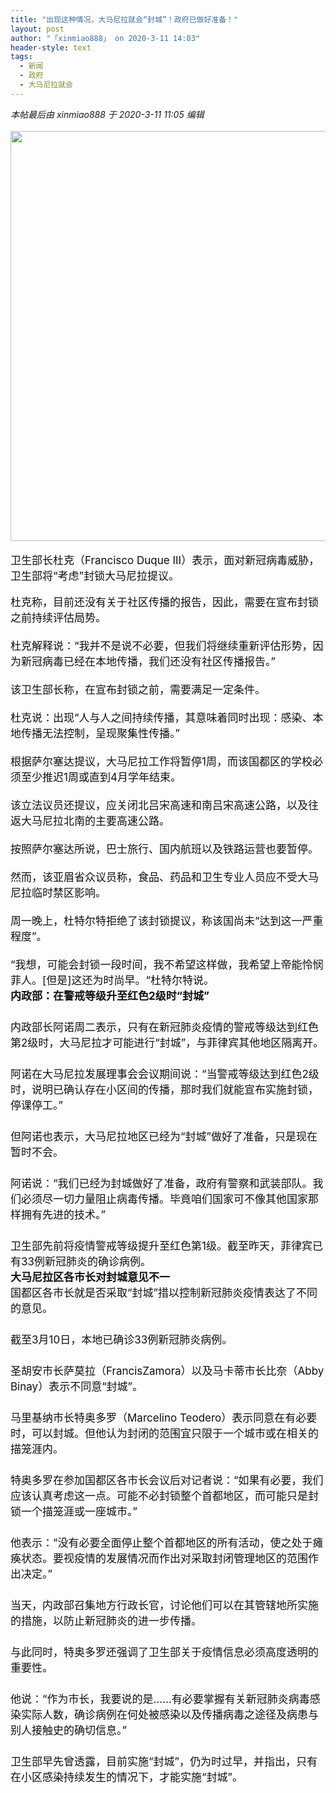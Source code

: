 ```yaml
---
title: "出现这种情况，大马尼拉就会“封城”！政府已做好准备！"
layout: post
author: "「xinmiao888」 on 2020-3-11 14:03"
header-style: text
tags:
  - 新闻
  - 政府
  - 大马尼拉就会
---
```


<head></head>
<body>
 <i class="pstatus"> 本帖最后由 xinmiao888 于 2020-3-11 11:05 编辑 </i>
 <br> 
 <br> 
 <ignore_js_op> 
  <img aid="1340777" src="https://bbs.boniu123.cc/data/attachment/forum/202003/11/110320lcltnhhhaq7g9lgt.png" zoomfile="data/attachment/forum/202003/11/110320lcltnhhhaq7g9lgt.png" file="data/attachment/forum/202003/11/110320lcltnhhhaq7g9lgt.png" width="656" inpost="1"> 
  <div class="tip tip_4 aimg_tip" id="aimg_1340777_menu" style="position: absolute; display: none" disautofocus="true"> 
   <div class="xs0"> 
    <p><strong>封城.png</strong> <em class="xg1">(329.51 KB, 下载次数: 0)</em></p> 
    <p> <a href="forum.php?mod=attachment&amp;aid=MTM0MDc3N3w0ZTc0NjM2MXwxNTgzOTA4MDkyfDB8NTc3ODQ0&amp;nothumb=yes" target="_blank">下载附件</a> &nbsp;<a href="javascript:;" onclick="showWindow(this.id, this.getAttribute('url'), 'get', 0);" id="savephoto_1340777" url="home.php?mod=spacecp&amp;ac=album&amp;op=saveforumphoto&amp;aid=1340777&amp;handlekey=savephoto_1340777">保存到相册</a> </p> 
    <p class="xg1 y"><span title="2020-3-11 11:03">3&nbsp;小时前</span> 上传</p> 
   </div> 
   <div class="tip_horn"></div> 
  </div> 
 </ignore_js_op> 
 <br> 
 <br> 
 <div align="left"> 
  <font style="color:rgb(16, 15, 15)"><font face="-apple-system-font, BlinkMacSystemFont, &amp;quot;"><font style="font-size:17px">卫生部长杜克（Francisco Duque III）表示，面对新冠病毒威胁，卫生部将“考虑”封锁大马尼拉提议。<br> </font></font></font> 
 </div>
 <br> 
 <div align="left"> 
  <font style="color:rgb(16, 15, 15)"><font face="-apple-system-font, BlinkMacSystemFont, &amp;quot;"><font style="font-size:17px">杜克称，目前还没有关于社区传播的报告，因此，需要在宣布封锁之前持续评估局势。<br> </font></font></font> 
 </div> 
 <div align="left"> 
  <font style="color:rgb(16, 15, 15)"><font face="-apple-system-font, BlinkMacSystemFont, &amp;quot;"><font style="font-size:17px"><br> </font></font></font> 
 </div> 
 <div align="left"> 
  <font style="color:rgb(16, 15, 15)"><font face="-apple-system-font, BlinkMacSystemFont, &amp;quot;"><font style="font-size:17px">杜克解释说：“我并不是说不必要，但我们将继续重新评估形势，因为新冠病毒已经在本地传播，我们还没有社区传播报告。”<br> </font></font></font> 
 </div> 
 <div align="left"> 
  <font style="color:rgb(16, 15, 15)"><font face="-apple-system-font, BlinkMacSystemFont, &amp;quot;"><font style="font-size:17px"><br> </font></font></font> 
 </div> 
 <div align="left"> 
  <font style="color:rgb(16, 15, 15)"><font face="-apple-system-font, BlinkMacSystemFont, &amp;quot;"><font style="font-size:17px">该卫生部长称，在宣布封锁之前，需要满足一定条件。<br> </font></font></font> 
 </div> 
 <div align="left"> 
  <font style="color:rgb(16, 15, 15)"><font face="-apple-system-font, BlinkMacSystemFont, &amp;quot;"><font style="font-size:17px"><br> </font></font></font> 
 </div> 
 <div align="left"> 
  <font style="color:rgb(16, 15, 15)"><font face="-apple-system-font, BlinkMacSystemFont, &amp;quot;"><font style="font-size:17px">杜克说：出现“人与人之间持续传播，其意味着同时出现：感染、本地传播无法控制，呈现聚集性传播。”<br> </font></font></font> 
 </div> 
 <div align="left"> 
  <font style="color:rgb(16, 15, 15)"><font face="-apple-system-font, BlinkMacSystemFont, &amp;quot;"><font style="font-size:17px"><br> </font></font></font> 
 </div> 
 <div align="left"> 
  <font style="color:rgb(16, 15, 15)"><font face="-apple-system-font, BlinkMacSystemFont, &amp;quot;"><font style="font-size:17px">根据萨尔塞达提议，大马尼拉工作将暂停1周，而该国都区的学校必须至少推迟1周或直到4月学年结束。</font></font></font> 
 </div> 
 <div align="left"> 
  <font style="color:rgb(16, 15, 15)"><font face="-apple-system-font, BlinkMacSystemFont, &amp;quot;"><font style="font-size:17px"><br> </font></font></font> 
 </div> 
 <div align="left"> 
  <font style="color:rgb(16, 15, 15)"><font face="-apple-system-font, BlinkMacSystemFont, &amp;quot;"><font style="font-size:17px">该立法议员还提议，应关闭北吕宋高速和南吕宋高速公路，以及往返大马尼拉北南的主要高速公路。</font></font></font> 
 </div> 
 <div align="left"> 
  <font style="color:rgb(16, 15, 15)"><font face="-apple-system-font, BlinkMacSystemFont, &amp;quot;"><font style="font-size:17px"><br> </font></font></font> 
 </div> 
 <div align="left"> 
  <font style="color:rgb(16, 15, 15)"><font face="-apple-system-font, BlinkMacSystemFont, &amp;quot;"><font style="font-size:17px">按照萨尔塞达所说，巴士旅行、国内航班以及铁路运营也要暂停。<br> </font></font></font> 
 </div> 
 <div align="left"> 
  <font style="color:rgb(16, 15, 15)"><font face="-apple-system-font, BlinkMacSystemFont, &amp;quot;"><font style="font-size:17px"><br> </font></font></font> 
 </div> 
 <div align="left"> 
  <font style="color:rgb(16, 15, 15)"><font face="-apple-system-font, BlinkMacSystemFont, &amp;quot;"><font style="font-size:17px">然而，该亚眉省众议员称，食品、药品和卫生专业人员应不受大马尼拉临时禁区影响。</font></font></font> 
 </div> 
 <div align="left"> 
  <font style="color:rgb(16, 15, 15)"><font face="-apple-system-font, BlinkMacSystemFont, &amp;quot;"><font style="font-size:17px"><br> </font></font></font> 
 </div> 
 <div align="left"> 
  <font style="color:rgb(16, 15, 15)"><font face="-apple-system-font, BlinkMacSystemFont, &amp;quot;"><font style="font-size:17px">周一晚上，杜特尔特拒绝了该封锁提议，称该国尚未“达到这一严重程度”。</font></font></font> 
 </div> 
 <div align="left"> 
  <font style="color:rgb(16, 15, 15)"><font face="-apple-system-font, BlinkMacSystemFont, &amp;quot;"><font style="font-size:17px"> <br> </font></font></font> 
 </div> 
 <div align="left"> 
  <font style="color:rgb(16, 15, 15)"><font face="-apple-system-font, BlinkMacSystemFont, &amp;quot;"><font style="font-size:17px">“我想，可能会封锁一段时间，我不希望这样做，我希望上帝能怜悯菲人。[但是]这还为时尚早。“杜特尔特说。</font></font></font> 
 </div> 
 <div align="left"> 
  <font style="color:rgb(16, 15, 15)"><font face="-apple-system-font, BlinkMacSystemFont, &amp;quot;"><font style="font-size:17px"> </font></font></font> 
 </div> 
 <div align="left"> 
  <font style="color:rgb(16, 15, 15)"><font face="-apple-system-font, BlinkMacSystemFont, &amp;quot;"><font style="font-size:17px"><strong>内政部：在警戒等级升至红色2级时“封城”</strong></font></font></font> 
 </div> 
 <div align="left"> 
  <font style="color:rgb(16, 15, 15)"><font face="-apple-system-font, BlinkMacSystemFont, &amp;quot;"><font style="font-size:17px"> 　<br> </font></font></font> 
 </div> 
 <div align="left"> 
  <font style="color:rgb(16, 15, 15)"><font face="-apple-system-font, BlinkMacSystemFont, &amp;quot;"><font style="font-size:17px">内政部长阿诺周二表示，只有在新冠肺炎疫情的警戒等级达到红色第2级时，大马尼拉才可能进行“封城”，与菲律宾其他地区隔离开。</font></font></font> 
 </div> 
 <div align="left"> 
  <font style="color:rgb(16, 15, 15)"><font face="-apple-system-font, BlinkMacSystemFont, &amp;quot;"><font style="font-size:17px">　　<br> </font></font></font> 
 </div> 
 <div align="left"> 
  <font style="color:rgb(16, 15, 15)"><font face="-apple-system-font, BlinkMacSystemFont, &amp;quot;"><font style="font-size:17px">阿诺在大马尼拉发展理事会会议期间说：“当警戒等级达到红色2级时，说明已确认存在小区间的传播，那时我们就能宣布实施封锁，停课停工。”</font></font></font> 
 </div> 
 <div align="left"> 
  <font style="color:rgb(16, 15, 15)"><font face="-apple-system-font, BlinkMacSystemFont, &amp;quot;"><font style="font-size:17px">　　<br> </font></font></font> 
 </div> 
 <div align="left"> 
  <font style="color:rgb(16, 15, 15)"><font face="-apple-system-font, BlinkMacSystemFont, &amp;quot;"><font style="font-size:17px">但阿诺也表示，大马尼拉地区已经为“封城”做好了准备，只是现在暂时不会。</font></font></font> 
 </div> 
 <div align="left"> 
  <font style="color:rgb(16, 15, 15)"><font face="-apple-system-font, BlinkMacSystemFont, &amp;quot;"><font style="font-size:17px">　　<br> </font></font></font> 
 </div> 
 <div align="left"> 
  <font style="color:rgb(16, 15, 15)"><font face="-apple-system-font, BlinkMacSystemFont, &amp;quot;"><font style="font-size:17px">阿诺说：“我们已经为封城做好了准备，政府有警察和武装部队。我们必须尽一切力量阻止病毒传播。毕竟咱们国家可不像其他国家那样拥有先进的技术。”</font></font></font> 
 </div> 
 <div align="left"> 
  <font style="color:rgb(16, 15, 15)"><font face="-apple-system-font, BlinkMacSystemFont, &amp;quot;"><font style="font-size:17px">　　<br> </font></font></font> 
 </div> 
 <div align="left"> 
  <font style="color:rgb(16, 15, 15)"><font face="-apple-system-font, BlinkMacSystemFont, &amp;quot;"><font style="font-size:17px">卫生部先前将疫情警戒等级提升至红色第1级。截至昨天，菲律宾已有33例新冠肺炎的确诊病例。</font></font></font> 
 </div> 
 <div align="left"> 
  <font style="color:rgb(16, 15, 15)"><font face="-apple-system-font, BlinkMacSystemFont, &amp;quot;"><font style="font-size:17px"> </font></font></font> 
 </div> 
 <div align="left"> 
  <font style="color:rgb(16, 15, 15)"><font face="-apple-system-font, BlinkMacSystemFont, &amp;quot;"><font style="font-size:17px"><strong>大马尼拉区各市长对封城意见不一</strong></font></font></font> 
 </div> 
 <div align="left"> 
  <font style="color:rgb(16, 15, 15)"><font face="-apple-system-font, BlinkMacSystemFont, &amp;quot;"><font style="font-size:17px"> </font></font></font> 
 </div> 
 <div align="left"> 
  <font style="color:rgb(16, 15, 15)"><font face="-apple-system-font, BlinkMacSystemFont, &amp;quot;"><font style="font-size:17px">国都区各市长就是否采取“封城”措以控制新冠肺炎疫情表达了不同的意见。</font></font></font> 
 </div> 
 <div align="left"> 
  <font style="color:rgb(16, 15, 15)"><font face="-apple-system-font, BlinkMacSystemFont, &amp;quot;"><font style="font-size:17px">　　<br> </font></font></font> 
 </div> 
 <div align="left"> 
  <font style="color:rgb(16, 15, 15)"><font face="-apple-system-font, BlinkMacSystemFont, &amp;quot;"><font style="font-size:17px">截至3月10日，本地已确诊33例新冠肺炎病例。</font></font></font> 
 </div> 
 <div align="left"> 
  <font style="color:rgb(16, 15, 15)"><font face="-apple-system-font, BlinkMacSystemFont, &amp;quot;"><font style="font-size:17px">　　<br> </font></font></font> 
 </div> 
 <div align="left"> 
  <font style="color:rgb(16, 15, 15)"><font face="-apple-system-font, BlinkMacSystemFont, &amp;quot;"><font style="font-size:17px">圣胡安市长萨莫拉（FrancisZamora）以及马卡蒂市长比奈（Abby Binay）表示不同意“封城”。</font></font></font> 
 </div> 
 <div align="left"> 
  <font style="color:rgb(16, 15, 15)"><font face="-apple-system-font, BlinkMacSystemFont, &amp;quot;"><font style="font-size:17px">　　<br> </font></font></font> 
 </div> 
 <div align="left"> 
  <font style="color:rgb(16, 15, 15)"><font face="-apple-system-font, BlinkMacSystemFont, &amp;quot;"><font style="font-size:17px">马里基纳市长特奥多罗（Marcelino Teodero）表示同意在有必要时，可以封城。但他认为封闭的范围宜只限于一个城市或在相关的描笼涯内。</font></font></font> 
 </div> 
 <div align="left"> 
  <font style="color:rgb(16, 15, 15)"><font face="-apple-system-font, BlinkMacSystemFont, &amp;quot;"><font style="font-size:17px">　　<br> </font></font></font> 
 </div> 
 <div align="left"> 
  <font style="color:rgb(16, 15, 15)"><font face="-apple-system-font, BlinkMacSystemFont, &amp;quot;"><font style="font-size:17px">特奥多罗在参加国都区各市长会议后对记者说：“如果有必要，我们应该认真考虑这一点。可能不必封锁整个首都地区，而可能只是封锁一个描笼涯或一座城市。”</font></font></font> 
 </div> 
 <div align="left"> 
  <font style="color:rgb(16, 15, 15)"><font face="-apple-system-font, BlinkMacSystemFont, &amp;quot;"><font style="font-size:17px">　　<br> </font></font></font> 
 </div> 
 <div align="left"> 
  <font style="color:rgb(16, 15, 15)"><font face="-apple-system-font, BlinkMacSystemFont, &amp;quot;"><font style="font-size:17px">他表示：“没有必要全面停止整个首都地区的所有活动，使之处于瘫痪状态。要视疫情的发展情况而作出对采取封闭管理地区的范围作出决定。”</font></font></font> 
 </div> 
 <div align="left"> 
  <font style="color:rgb(16, 15, 15)"><font face="-apple-system-font, BlinkMacSystemFont, &amp;quot;"><font style="font-size:17px">　　<br> </font></font></font> 
 </div> 
 <div align="left"> 
  <font style="color:rgb(16, 15, 15)"><font face="-apple-system-font, BlinkMacSystemFont, &amp;quot;"><font style="font-size:17px">当天，内政部召集地方行政长官，讨论他们可以在其管辖地所实施的措施，以防止新冠肺炎的进一步传播。</font></font></font> 
 </div> 
 <div align="left"> 
  <font style="color:rgb(16, 15, 15)"><font face="-apple-system-font, BlinkMacSystemFont, &amp;quot;"><font style="font-size:17px">　　<br> </font></font></font> 
 </div> 
 <div align="left"> 
  <font style="color:rgb(16, 15, 15)"><font face="-apple-system-font, BlinkMacSystemFont, &amp;quot;"><font style="font-size:17px">与此同时，特奥多罗还强调了卫生部关于疫情信息必须高度透明的重要性。</font></font></font> 
 </div> 
 <div align="left"> 
  <font style="color:rgb(16, 15, 15)"><font face="-apple-system-font, BlinkMacSystemFont, &amp;quot;"><font style="font-size:17px">　　<br> </font></font></font> 
 </div> 
 <div align="left"> 
  <font style="color:rgb(16, 15, 15)"><font face="-apple-system-font, BlinkMacSystemFont, &amp;quot;"><font style="font-size:17px">他说：“作为市长，我要说的是……有必要掌握有关新冠肺炎病毒感染实际人数，确诊病例在何处被感染以及传播病毒之途径及病患与别人接触史的确切信息。”</font></font></font> 
 </div> 
 <div align="left"> 
  <font style="color:rgb(16, 15, 15)"><font face="-apple-system-font, BlinkMacSystemFont, &amp;quot;"><font style="font-size:17px">　　<br> </font></font></font> 
 </div> 
 <div align="left"> 
  <font style="color:rgb(16, 15, 15)"><font face="-apple-system-font, BlinkMacSystemFont, &amp;quot;"><font style="font-size:17px">卫生部早先曾透露，目前实施“封城”，仍为时过早，并指出，只有在小区感染持续发生的情况下，才能实施“封城”。</font></font></font> 
 </div>
 <br>
</body>


